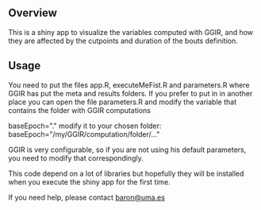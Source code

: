 ## Overview

This is a shiny app to visualize the variables computed with GGIR,
 and how they are affected by the cutpoints and duration of the bouts definition.
 
## Usage

You need to put the files app.R, executeMeFist.R and parameters.R where GGIR has 
 put the meta and results folders. If you prefer to put in in another place you can open
the file parameters.R and modify the variable that contains the folder with GGIR computations 

baseEpoch="." 
modify it to your chosen folder:
baseEpoch="/my/GGIR/computation/folder/..."


GGIR is very configurable, so if you are not using his default parameters, you need to
 modify that correspondingly.
 
 
This code depend on a lot of libraries but hopefully they will be installed when you execute the shiny
app for the first time.
 
If you need help, please contact baron@uma.es



